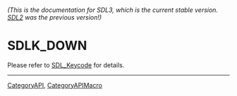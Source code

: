 ###### (This is the documentation for SDL3, which is the current stable version. [SDL2](https://wiki.libsdl.org/SDL2/) was the previous version!)
# SDLK_DOWN

Please refer to [SDL_Keycode](SDL_Keycode) for details.

----
[CategoryAPI](CategoryAPI), [CategoryAPIMacro](CategoryAPIMacro)

